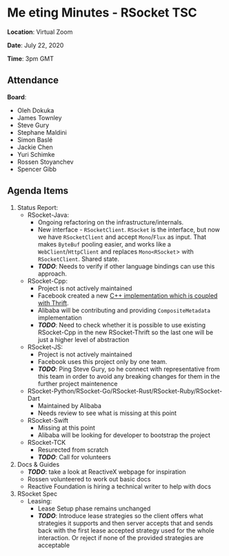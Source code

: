 # Me eting Minutes - RSocket TSC

**Location**: Virtual Zoom

**Date**: July 22, 2020

**Time**: 3pm GMT

## Attendance

**Board**: 
 
 * Oleh Dokuka
 * James Townley
 * Steve Gury
 * Stephane Maldini
 * Simon Baslé
 * Jackie Chen
 * Yuri Schimke
 * Rossen Stoyanchev
 * Spencer Gibb
 
 
## Agenda Items

1. Status Report: 
    * RSocket-Java: 
        * Ongoing refactoring on the infrastructure/internals.
        * New interface - `RSocketClient`. `RSocket` is the interface, but now we have `RSocketClient` and accept `Mono`/`Flux` as input. That makes `ByteBuf` pooling easier, and works like a `WebClient`/`HttpClient` and replaces `Mono<RSocket`> with `RSocketClient`. Shared state.
        * ***TODO***: Needs to verify if other language bindings can use this approach.
    * RSocket-Cpp:
        * Project is not actively maintained
        * Facebook created a new [C++ implementation which is coupled with Thrift](https://github.com/facebook/fbthrift/tree/master/thrift/lib/cpp2/transport/rocket).
        * Alibaba will be contributing and providing `CompositeMetadata` implementation
        * ***TODO***: Need to check whether it is possible to use existing RSocket-Cpp in the new RSocket-Thrift so the last one will be just a higher level of abstraction
    * RSocket-JS:
        * Project is not actively maintained 
        * Facebook uses this project only by one team. 
        * ***TODO***: Ping Steve Gury, so he connect with representative from this team in order to avoid any breaking changes for them in the further project maintenence
    * RSocket-Python/RSocket-Go/RSocket-Rust/RSocket-Ruby/RSocket-Dart
        * Maintained by Alibaba
        * Needs review to see what is missing at this point
    * RSocket-Swift
        * Missing at this point
        * Alibaba will be looking for developer to bootstrap the project
    * RSocket-TCK
        * Resurected from scratch 
        * ***TODO***: Call for volunteers 
1. Docs & Guides
    * ***TODO***: take a look at ReactiveX webpage for inspiration
    * Rossen volunteered to work out basic docs
    * Reactive Foundation is hiring a technical writer to help with docs
1. RSocket Spec
    * Leasing:
        * Lease Setup phase remains unchanged
        * ***TODO***: Introduce lease strategies so the client offers what strategies it supports and then server accepts that and sends back with the first lease accepted strategy used for the whole interaction. Or reject if none of the provided strategies are acceptable

